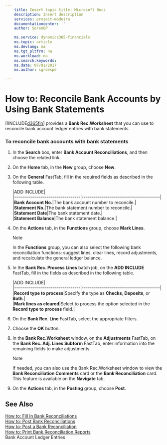 ```yaml
---
    title: Insert topic title| Microsoft Docs
    description: Insert description
    services: project-madeira
    documentationcenter: ''
    author: SorenGP

    ms.service: dynamics365-financials
    ms.topic: article
    ms.devlang: na
    ms.tgt_pltfrm: na
    ms.workload: na
    ms.search.keywords:
    ms.date: 07/01/2017
    ms.author: sgroespe

---
```

# How to: Reconcile Bank Accounts by Using Bank Statements
[!INCLUDE[d365fin](../../includes/d365fin_md.md)] provides a **Bank Rec.Worksheet** that you can use to reconcile bank account ledger entries with bank statements.  
  
### To reconcile bank accounts with bank statements  
  
1.  In the **Search** box, enter **Bank Account Reconciliations**, and then choose the related link.  
  
2.  On the **Home** tab, in the **New** group, choose **New**.  
  
3.  On the **General** FastTab, fill in the required fields as described in the following table.  
  
    |ADD INCLUDE<!--[!INCLUDE[bp_tablefield](../../includes/bp_tabledescription_md.md)]-->|  
    |---------------------------------|---------------------------------------|  
    |**Bank Account No.**|The bank account number to reconcile.|  
    |**Statement No.**|The bank statement number to reconcile.|  
    |**Statement Date**|The bank statement date.|  
    |**Statement Balance**|The bank statement balance.|  
  
4.  On the **Actions** tab, in the **Functions** group, choose **Mark Lines**.  
  
    > [!NOTE]  
    >  In the **Functions** group, you can also select the following bank reconciliation functions: suggest lines, clear lines, record adjustments, and recalculate the general ledger balance.  
  
5.  In the **Bank Rec. Process Lines** batch job, on the **ADD INCLUDE<!--[!INCLUDE[bp_optionsheading](../../includes/bp_optionsheading_md.md)]-->** FastTab, fill in the fields as described in the following table.  
  
    |ADD INCLUDE<!--[!INCLUDE[bp_tablefield](../../includes/bp_tabledescription_md.md)]-->|  
    |---------------------------------|---------------------------------------|  
    |**Record type to process**|Specify the type as **Checks**, **Deposits**, or **Both**.|  
    |**Mark lines as cleared**|Select to process the option selected in the **Record type to process** field.|  
  
6.  On the **Bank Rec. Line** FastTab, select the appropriate filters.  
  
7.  Choose the **OK** button.  
  
8.  In the **Bank Rec.Worksheet** window, on the **Adjustments** FastTab, on the **Bank Rec. Adj. Lines Subform** FastTab, enter information into the remaining fields to make adjustments.  
  
    > [!NOTE]  
    >  If needed, you can also use the Bank Rec.Worksheet window to view the **Bank Reconciliation Comments** card or the **Bank Reconciliation** card. This feature is available on the **Navigate** tab.  
  
9. On the **Actions** tab, in the **Posting** group, choose **Post**.  
  
## See Also  
 [How to: Fill In Bank Reconciliations](../how-to-fill-in-bank-reconciliations.md)   
 [How to: Post Bank Reconciliations](../how-to-post-bank-reconciliations.md)   
 [How to: Post a Bank Reconciliation](../how-to-post-a-bank-reconciliation.md)   
 [How to: Print Bank Reconciliation Reports](../how-to-print-bank-reconciliation-reports.md)   
 Bank Account Ledger Entries